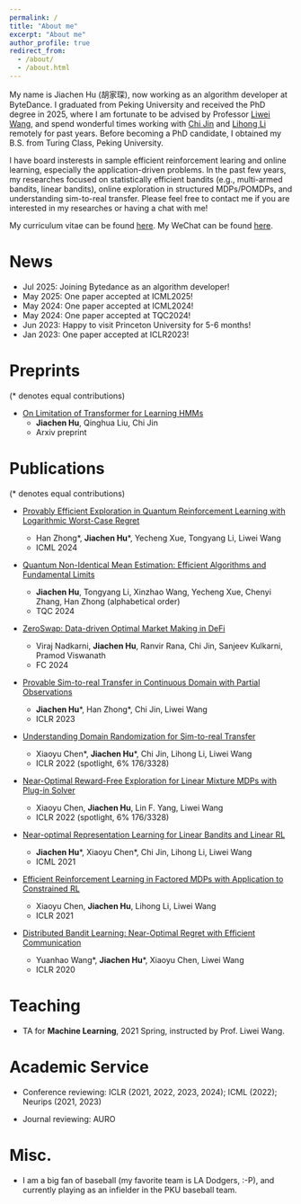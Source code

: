 ```yaml
---
permalink: /
title: "About me"
excerpt: "About me"
author_profile: true
redirect_from: 
  - /about/
  - /about.html
---
```


My name is Jiachen Hu (胡家琛), now working as an algorithm developer at ByteDance. I graduated from Peking University and received the PhD degree in 2025, where I am fortunate to be advised by Professor [Liwei Wang](http://www.liweiwang-pku.com/), and spend wonderful times working with [Chi Jin](https://sites.google.com/view/cjin/home?pli=1) and [Lihong Li](https://lihongli.github.io/) remotely for past years. Before becoming a PhD candidate, I obtained my B.S. from Turing Class, Peking University. 

I have board insterests in sample efficient reinforcement learing and online learning, especially the application-driven problems. In the past few years, my researches focused on statistically efficient bandits (e.g., multi-armed bandits, linear bandits), online exploration in structured MDPs/POMDPs, and understanding sim-to-real transfer. Please feel free to contact me if you are interested in my researches or having a chat with me!

My curriculum vitae can be found [here](https://nickhclos.github.io/files/cv2.pdf). My WeChat can be found [here](https://nickhclos.github.io/files/wechat.png).

<!--# News

- Our paper ["Efficient Reinforcement Learning in Factored MDPs with Application to Constrained RL"](https://openreview.net/forum?id=fmtSg8591Q) was accepted by ICLR 2021.
-->

# News
- Jul 2025: Joining Bytedance as an algorithm developer!
- May 2025: One paper accepted at ICML2025!
- May 2024: One paper accepted at ICML2024!
- May 2024: One paper accepted at TQC2024!
- Jun 2023: Happy to visit Princeton University for 5-6 months!
- Jan 2023: One paper accepted at ICLR2023!

# Preprints
(* denotes equal contributions)

- [On Limitation of Transformer for Learning HMMs](https://arxiv.org/abs/2406.04089)
  - **Jiachen Hu**, Qinghua Liu, Chi Jin
  - Arxiv preprint

# Publications
(* denotes equal contributions)

- [Provably Efficient Exploration in Quantum Reinforcement Learning with Logarithmic Worst-Case Regret](https://arxiv.org/abs/2302.10796)
	- Han Zhong\*, **Jiachen Hu**\*, Yecheng Xue, Tongyang Li, Liwei Wang
	- ICML 2024

- [Quantum Non-Identical Mean Estimation: Efficient Algorithms and Fundamental Limits](https://arxiv.org/abs/2405.12838)
  - **Jiachen Hu**, Tongyang Li, Xinzhao Wang, Yecheng Xue, Chenyi Zhang, Han Zhong (alphabetical order)
  - TQC 2024 

- [ZeroSwap: Data-driven Optimal Market Making in DeFi](https://arxiv.org/abs/2310.09413)
  - Viraj Nadkarni, **Jiachen Hu**, Ranvir Rana, Chi Jin, Sanjeev Kulkarni, Pramod Viswanath
  - FC 2024

- [Provable Sim-to-real Transfer in Continuous Domain with Partial Observations
](https://arxiv.org/abs/2210.15598)
	- **Jiachen Hu**\*, Han Zhong\*, Chi Jin, Liwei Wang
	- ICLR 2023

- [Understanding Domain Randomization for Sim-to-real Transfer](https://arxiv.org/abs/2110.03239)
	- Xiaoyu Chen\*, **Jiachen Hu**\*, Chi Jin, Lihong Li, Liwei Wang
	- ICLR 2022 (spotlight, 6% 176/3328)

- [Near-Optimal Reward-Free Exploration for Linear Mixture MDPs with Plug-in Solver
](https://arxiv.org/abs/2110.03244)
	- Xiaoyu Chen, **Jiachen Hu**, Lin F. Yang, Liwei Wang
	- ICLR 2022 (spotlight, 6% 176/3328)

- [Near-optimal Representation Learning for Linear Bandits and Linear RL](https://arxiv.org/abs/2102.04132)
  - **Jiachen Hu**\*, Xiaoyu Chen\*, Chi Jin, Lihong Li, Liwei Wang
  - ICML 2021

- [Efficient Reinforcement Learning in Factored MDPs with Application to Constrained RL](https://arxiv.org/abs/2008.13319)
  - Xiaoyu Chen, **Jiachen Hu**, Lihong Li, Liwei Wang
  - ICLR 2021

- [Distributed Bandit Learning: Near-Optimal Regret with Efficient Communication](https://arxiv.org/abs/1904.06309)
  - Yuanhao Wang\*,  **Jiachen Hu**\*, Xiaoyu Chen, Liwei Wang
  - ICLR 2020

# Teaching
- TA for **Machine Learning**, 2021 Spring, instructed by Prof. Liwei Wang.

# Academic Service
- Conference reviewing: ICLR (2021, 2022, 2023, 2024); ICML (2022); Neurips (2021, 2023)

- Journal reviewing: AURO 

# Misc.

- I am a big fan of baseball (my favorite team is LA Dodgers, :-P), and currently playing as an infielder in the PKU baseball team.